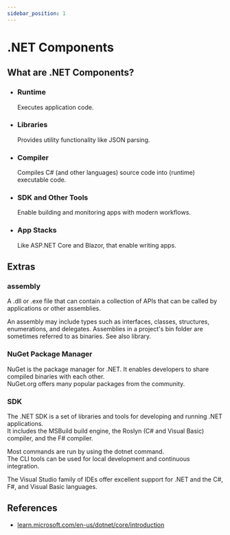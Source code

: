 ```yaml
---
sidebar_position: 1
---
```


# .NET Components

## What are .NET Components?

- ### Runtime

  Executes application code.

- ### Libraries

  Provides utility functionality like JSON parsing.

- ### Compiler

  Compiles C# (and other languages) source code into (runtime) executable code.

- ### SDK and Other Tools

  Enable building and monitoring apps with modern workflows.

- ### App Stacks

  Like ASP.NET Core and Blazor, that enable writing apps.

## Extras

### assembly

A .dll or .exe file that can contain a collection of APIs that can be called by applications or other assemblies.

An assembly may include types such as interfaces, classes, structures, enumerations, and delegates. Assemblies in a project's bin folder are sometimes referred to as binaries. See also library.

### NuGet Package Manager

NuGet is the package manager for .NET. It enables developers to share compiled binaries with each other.  
NuGet.org offers many popular packages from the community.

### SDK

The .NET SDK is a set of libraries and tools for developing and running .NET applications.  
It includes the MSBuild build engine, the Roslyn (C# and Visual Basic) compiler, and the F# compiler.

Most commands are run by using the dotnet command.  
The CLI tools can be used for local development and continuous integration.

The Visual Studio family of IDEs offer excellent support for .NET and the C#, F#, and Visual Basic languages.

## References

- [learn.microsoft.com/en-us/dotnet/core/introduction](https://learn.microsoft.com/en-us/dotnet/core/introduction)
